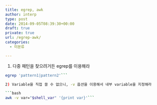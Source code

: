 ```yaml
---
title: egrep, awk
author: interp
type: post
date: 2014-09-05T08:39:30+00:00
draft: true
private: true
url: /egrep-awk/
categories:
  - 미분류

---
```

1) 다중 패턴을 찾으려거든 egrep를 이용해라

```bash
egrep 'pattern1|pattern2'```

2) Variable을 직접 쓸 수 없으니, -v 옵션을 이용해서 내부 variable을 지정해라

```bash
awk -v var="$shell_var" '{print var}'```